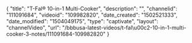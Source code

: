 {
    "title": "T-Fal&reg; 10-in-1 Multi-Cooker",
    "description": "",
    "channelid": "111091684",
    "videoid": "109982820",
    "date_created": "1502521333",
    "date_modified": "1504049175",
    "type": "captivate",
    "layout": "channelVideo",
    "url": "\/bbbusa-latest-videos\/t-fal\u00c2-10-in-1-multi-cooker-3-notes\/111091684-109982820"
}